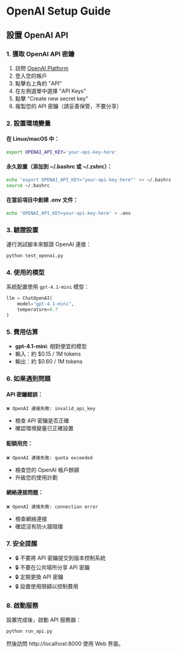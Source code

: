 # OpenAI Setup Guide

## 設置 OpenAI API

### 1. 獲取 OpenAI API 密鑰

1. 訪問 [OpenAI Platform](https://platform.openai.com/)
2. 登入您的帳戶
3. 點擊右上角的 "API"
4. 在左側選單中選擇 "API Keys"
5. 點擊 "Create new secret key"
6. 複製您的 API 密鑰（請妥善保管，不要分享）

### 2. 設置環境變量

#### 在 Linux/macOS 中：
```bash
export OPENAI_API_KEY='your-api-key-here'
```

#### 永久設置（添加到 ~/.bashrc 或 ~/.zshrc）：
```bash
echo 'export OPENAI_API_KEY="your-api-key-here"' >> ~/.bashrc
source ~/.bashrc
```

#### 在當前項目中創建 .env 文件：
```bash
echo 'OPENAI_API_KEY=your-api-key-here' > .env
```

### 3. 驗證設置

運行測試腳本來驗證 OpenAI 連接：

```bash
python test_openai.py
```

### 4. 使用的模型

系統配置使用 `gpt-4.1-mini` 模型：

```python
llm = ChatOpenAI(
    model="gpt-4.1-mini", 
    temperature=0.7
)
```

### 5. 費用估算

- **gpt-4.1-mini**: 相對便宜的模型
- 輸入：約 $0.15 / 1M tokens
- 輸出：約 $0.60 / 1M tokens

### 6. 如果遇到問題

#### API 密鑰錯誤：
```
❌ OpenAI 連接失敗: invalid_api_key
```
- 檢查 API 密鑰是否正確
- 確認環境變量已正確設置

#### 配額用完：
```
❌ OpenAI 連接失敗: quota exceeded
```
- 檢查您的 OpenAI 帳戶餘額
- 升級您的使用計劃

#### 網絡連接問題：
```
❌ OpenAI 連接失敗: connection error
```
- 檢查網絡連接
- 確認沒有防火牆阻擋

### 7. 安全提醒

- 🔒 不要將 API 密鑰提交到版本控制系統
- 🔒 不要在公共場所分享 API 密鑰
- 🔒 定期更換 API 密鑰
- 🔒 設置使用限額以控制費用

### 8. 啟動服務

設置完成後，啟動 API 服務器：

```bash
python run_api.py
```

然後訪問 http://localhost:8000 使用 Web 界面。
